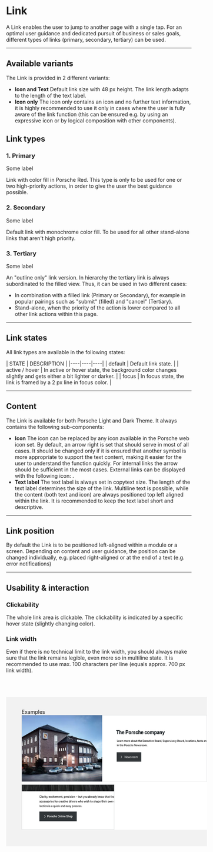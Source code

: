 # Link

A Link enables the user to jump to another page with a single tap. For an optimal user guidance and dedicated pursuit of business or sales goals, different types of links (primary, secondary, tertiary) can be used.

---

## Available variants

The Link is provided in 2 different variants:

- **Icon and Text** Default link size with 48 px height. The link length adapts to the length of the text label.
- **Icon only** The icon only contains an icon and no further text information, it is highly recommended to use it only in cases where the user is fully aware of the link function (this can be ensured e.g. by using an expressive icon or by logical composition with other components).

## Link types

### **1. P**rimary

<p-link variant="primary" href="https://www.porsche.com">Some label</p-link>

Link with color fill in Porsche Red. This type is only to be used for one or two high-priority actions, in order to give the user the best guidance possible.

### **2. S**econdary

<p-link href="https://www.porsche.com">Some label</p-link>

Default link with monochrome color fill. To be used for all other stand-alone links that aren't high priority.

### **3. T**ertiary

<p-link variant="tertiary" href="https://www.porsche.com">Some label</p-link>

An "outline only" link version. In hierarchy the tertiary link is always subordinated to the filled view. Thus, it can be used in two different cases:

- In combination with a filled link (Primary or Secondary), for example in popular pairings such as "submit" (filled) and "cancel" (Tertiary).
- Stand-alone, when the priority of the action is lower compared to all other link actions within this page.

---

## Link states

All link types are available in the following states:

| STATE | DESCRIPTION |
|----|----|----|
| default | Default link state. |
| active / hover | In active or hover state, the background color changes slightly and gets either a bit lighter or darker. |
| focus | In focus state, the link is framed by a 2 px line in focus color. |

---

## Content

The Link is available for both Porsche Light and Dark Theme. It always contains the following sub-components:

- **Icon** The icon can be replaced by any icon available in the Porsche web icon set. By default, an arrow right is set that should serve in most of all cases. It should be changed only if it is ensured that another symbol is more appropriate to support the text content, making it easier for the user to understand the function quickly. For internal links the arrow should be sufficient in the most cases. External links can be displayed with the following icon: <p-icon name="link-extern" aria-label="Link extern"></p-icon>.
- **Text label** The text label is always set in copytext size. The length of the text label determines the size of the link. Multiline text is possible, while the content (both text and icon) are always positioned top left aligned within the link. It is recommended to keep the text label short and descriptive.

---

## Link position

By default the Link is to be positioned left-aligned within a module or a screen. Depending on content and user guidance, the position can be changed individually, e.g. placed right-aligned or at the end of a text (e.g. error notifications)

---

## Usability & interaction

### Clickability

The whole link area is clickable. The clickability is indicated by a specific hover state (slightly changing color).

### Link width

Even if there is no technical limit to the link width, you should always make sure that the link remains legible, even more so in multiline state. It is recommended to use max. 100 characters per line (equals approx. 700 px link width).

<div style="background:#F2F2F2; width:100%; margin-top: 64px; padding-top: 32px; padding-left: 42px; padding-bottom: 42px;">
    <p-headline variant="headline-3" tag="h3" style="margin-bottom: 24px;">Examples</p-headline>
    <img src="./assets/link-examples.png" alt=""/>
</div>